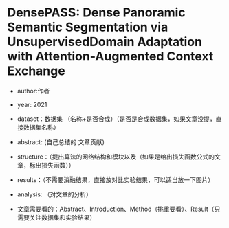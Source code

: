 # DensePASS:  Dense  Panoramic  Semantic  Segmentation  via  UnsupervisedDomain  Adaptation  with  Attention-Augmented  Context  Exchange

- author:作者

- year: 2021

- dataset：数据集 （名称+是否合成）（是否是合成数据集，如果文章没提，直接数据集名称）

- abstract: (自己总结的 文章贡献)

- structure：（提出算法的网络结构和模块以及（如果是给出损失函数公式的文章，标出损失函数））

- results：（不需要消融结果，直接放对比实验结果，可以适当放一下图片）

- analysis: （对文章的分析）


- 文章需要看的：Abstract、Introduction、Method（挑重要看）、Result（只需要关注数据集和实验结果）
